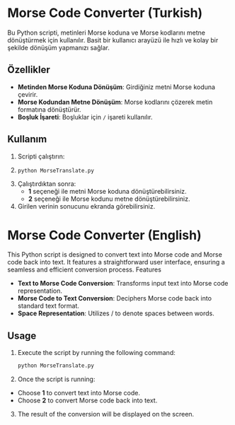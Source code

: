 # Morse Code Converter (Turkish)

Bu Python scripti, metinleri Morse koduna ve Morse kodlarını metne dönüştürmek için kullanılır. Basit bir kullanıcı arayüzü ile hızlı ve kolay bir şekilde dönüşüm yapmanızı sağlar.

## Özellikler
- **Metinden Morse Koduna Dönüşüm**: Girdiğiniz metni Morse koduna çevirir.
- **Morse Kodundan Metne Dönüşüm**: Morse kodlarını çözerek metin formatına dönüştürür.
- **Boşluk İşareti**: Boşluklar için `/` işareti kullanılır.

## Kullanım
1. Scripti çalıştırın:
2. 
   ```bash
   python MorseTranslate.py
   
3. Çalıştırdıktan sonra:
   - **1** seçeneği ile metni Morse koduna dönüştürebilirsiniz.
   - **2** seçeneği ile Morse kodunu metne dönüştürebilirsiniz.
4. Girilen verinin sonucunu ekranda görebilirsiniz.


# Morse Code Converter (English)

This Python script is designed to convert text into Morse code and Morse code back into text. It features a straightforward user interface, ensuring a seamless and efficient conversion process.
Features

- **Text to Morse Code Conversion**: Transforms input text into Morse code representation.
- **Morse Code to Text Conversion**: Deciphers Morse code back into standard text format.
- **Space Representation**: Utilizes / to denote spaces between words.

## Usage
1. Execute the script by running the following command:
 
    ```bash
   python MorseTranslate.py

2. Once the script is running:
- Choose **1** to convert text into Morse code.
- Choose **2** to convert Morse code back into text.
3. The result of the conversion will be displayed on the screen.






    
